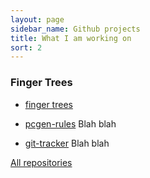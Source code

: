 ```yaml
---
layout: page
sidebar_name: Github projects
title: What I am working on
sort: 2
---
```


### Finger Trees

- [finger trees](foo)

- [pcgen-rules](foo)
  Blah blah

- [git-tracker](foo)
  Blah blah

[All repositories](https://github.com/cantsin?tab=repositories)
